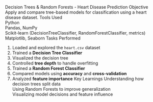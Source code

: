 Decision Trees & Random Forests - Heart Disease Prediction
Objective  
Apply and compare tree-based models for classification using a heart disease dataset.
Tools Used  
  Python  
  Pandas, NumPy  
  Scikit-learn (DecisionTreeClassifier, RandomForestClassifier, metrics)  
  Matplotlib, Seaborn
Tasks Performed  
  1. Loaded and explored the `heart.csv` dataset  
  2. Trained a **Decision Tree Classifier**  
  3. Visualized the decision tree  
  4. Controlled **tree depth** to handle overfitting  
  5. Trained a **Random Forest Classifier**  
  6. Compared models using **accuracy** and **cross-validation**  
  7. Analyzed **feature importance**
Key Learnings
  Understanding how decision trees split data  
  Using Random Forests to improve generalization  
  Visualizing model decisions and feature influence




